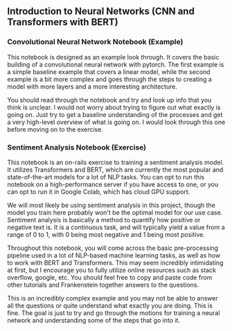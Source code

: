## Introduction to Neural Networks (CNN and Transformers with BERT)

### Convolutional Neural Network Notebook (Example)

This notebook is designed as an example look through. It covers the basic building of a convolutional neural network with pytorch. The first example is a simple baseline example that covers a linear model, while the second example is a bit more complex and goes through the steps to creating a model with more layers and a more interesting architecture.

You should read through the notebook and try and look up info that you think is unclear. I would not worry about trying to figure out what exactly is going on. Just try to get a baseline understanding of the processes and get a very high-level overview of what is going on. I would look through this one before moving on to the exercise.

### Sentiment Analysis Notebook (Exercise)

This notebook is an on-rails exercise to training a sentiment analysis model. It utilizes Transformers and BERT, which are currently the most popular and state-of-the-art models for a lot of NLP tasks. You can opt to run this notebook on a high-performance server if you have access to one, or you can opt to run it in Google Colab, which has cloud GPU support.

We will most likely be using sentiment analysis in this project, though the model you train here probably won't be the optimal model for our use case. Sentiment analysis is basically a method to quantify how positive or negative text is. It is a continuous task, and will typically yield a value from a range of 0 to 1, with 0 being most negative and 1 being most positive.

Throughout this notebook, you will come across the basic pre-processing pipeline used in a lot of NLP-based machine learning tasks, as well as how to work with BERT and Transformers. This may seem incredibly intimidating at first, but I encourage you to fully utilize online resources such as stack overflow, google, etc. You should feel free to copy and paste code from other tutorials and Frankenstein together answers to the questions.

This is an incredibly complex example and you may not be able to answer all the questions or quite understand what exactly you are doing. This is fine. The goal is just to try and go through the motions for training a neural network and understanding some of the steps that go into it.